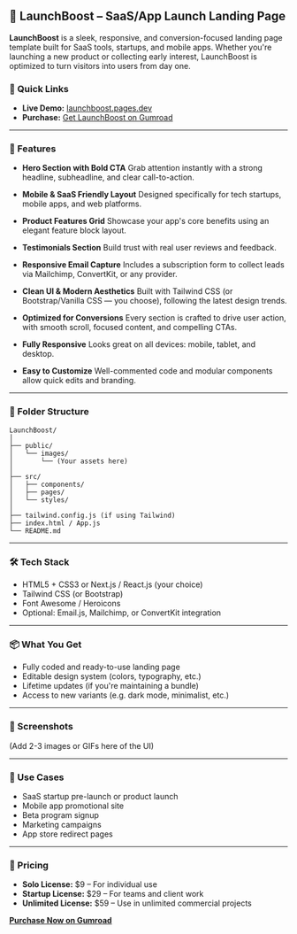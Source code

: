 ## 🚀 LaunchBoost – SaaS/App Launch Landing Page

**LaunchBoost** is a sleek, responsive, and conversion-focused landing page template built for SaaS tools, startups, and mobile apps. Whether you're launching a new product or collecting early interest, LaunchBoost is optimized to turn visitors into users from day one.

### 🔗 Quick Links

- **Live Demo:** [launchboost.pages.dev](https://launchboost.pages.dev)
- **Purchase:** [Get LaunchBoost on Gumroad](https://mrshade.gumroad.com/l/LaunchBoost)

---

### 🌟 Features

* **Hero Section with Bold CTA**
  Grab attention instantly with a strong headline, subheadline, and clear call-to-action.

* **Mobile & SaaS Friendly Layout**
  Designed specifically for tech startups, mobile apps, and web platforms.

* **Product Features Grid**
  Showcase your app's core benefits using an elegant feature block layout.

* **Testimonials Section**
  Build trust with real user reviews and feedback.

* **Responsive Email Capture**
  Includes a subscription form to collect leads via Mailchimp, ConvertKit, or any provider.

* **Clean UI & Modern Aesthetics**
  Built with Tailwind CSS (or Bootstrap/Vanilla CSS — you choose), following the latest design trends.

* **Optimized for Conversions**
  Every section is crafted to drive user action, with smooth scroll, focused content, and compelling CTAs.

* **Fully Responsive**
  Looks great on all devices: mobile, tablet, and desktop.

* **Easy to Customize**
  Well-commented code and modular components allow quick edits and branding.

---

### 📁 Folder Structure

```
LaunchBoost/
│
├── public/
│   └── images/
│       └── (Your assets here)
│
├── src/
│   ├── components/
│   ├── pages/
│   └── styles/
│
├── tailwind.config.js (if using Tailwind)
├── index.html / App.js
└── README.md
```

---

### 🛠️ Tech Stack

* HTML5 + CSS3 or Next.js / React.js (your choice)
* Tailwind CSS (or Bootstrap)
* Font Awesome / Heroicons
* Optional: Email.js, Mailchimp, or ConvertKit integration

---

### 📦 What You Get

* Fully coded and ready-to-use landing page
* Editable design system (colors, typography, etc.)
* Lifetime updates (if you're maintaining a bundle)
* Access to new variants (e.g. dark mode, minimalist, etc.)

---

### 📸 Screenshots

(Add 2-3 images or GIFs here of the UI)

---

### 🧠 Use Cases

* SaaS startup pre-launch or product launch
* Mobile app promotional site
* Beta program signup
* Marketing campaigns
* App store redirect pages

---

### 🛒 Pricing

* **Solo License:** \$9 – For individual use
* **Startup License:** \$29 – For teams and client work
* **Unlimited License:** \$59 – Use in unlimited commercial projects

**[Purchase Now on Gumroad](https://mrshade.gumroad.com/l/LaunchBoost)**